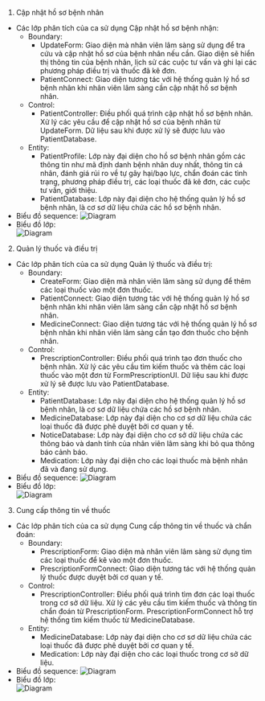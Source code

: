 1. Cập nhật hồ sơ bệnh nhân
  - Các lớp phân tích của ca sử dụng Cập nhật hồ sơ bệnh nhận:
    - Boundary:
      - UpdateForm: Giao diện mà nhân viên lâm sàng sử dụng để tra cứu và cập nhật hồ sơ của bệnh nhân nếu cần. Giao diện sẽ hiển thị thông tin của bệnh nhân, lịch sử các cuộc tư vấn và ghi lại các phương pháp điều trị và thuốc đã kê đơn.
      - PatientConnect: Giao diện tương tác với hệ thống quản lý hồ sơ bệnh nhân khi nhân viên lâm sàng cần cập nhật hồ sơ bệnh nhân.
    - Control:
      - PatientController: Điều phối quá trình cập nhật hồ sơ bệnh nhân. Xử lý các yêu cầu để cập nhật hồ sơ của bệnh nhân từ UpdateForm. Dữ liệu sau khi được xử lý sẽ được lưu vào PatientDatabase.
    - Entity:
      - PatientProfile: Lớp này đại diện cho hồ sơ bệnh nhân gồm các thông tin như mã định danh bệnh nhân duy nhất, thông tin cá nhân, đánh giá rủi ro về tự gây hại/bạo lực, chẩn đoán các tình trạng, phương pháp điều trị, các loại thuốc đã kê đơn, các cuộc tư vấn, giới thiệu.
      - PatientDatabase: Lớp này đại diện cho hệ thống quản lý hồ sơ bệnh nhân, là cơ sơ dữ liệu chứa các hồ sơ bệnh nhân.
  - Biểu đồ sequence:
    ![Diagram](https://www.planttext.com/plantuml/png/Z5CnRjim5DrvYWVjle078x3SfbuA0Ow7ZBIiHe8bAfM_37WiEWH59wCNi1i4ROCOxP1973mmo3ruWbwX46LBT18xtKZ-z_xZ-tpyApSdK-8PvKdCk4zf1kTzgBuBp29rAnpmATm1wwQv6FDi3cTuEUOKl4spnDI6VVP6K4HpE1wdA13aPUc7A0vCrVEOcmhAqhWkR_Tna5MzwwsbqK15uDCELwwVYlKuyH6VLcgzBcFk0AqEXlqspjLj3byNFt9Gnk5h-Ij7gEKtJ1zN66bv9KA8qYeRzj5gTU0EzbWYrCNw4XIgUt41YeGv5o1rbrWwfrgk8ymjDNMNO1BfOfEOpXtBv2lm1hYbbPuFSDYsN29xtJREcZu7RFQwDJRBvvZfucPtM4kTPRgunaGN6yB7l5oR-pqi7lzeUUtRehQh_w1PnZolZLEr4aS8dhURxskjjoCUjF4kqlAp08LQVZr2O3mcE6PS5EhYPbwFos50yx1kgEKN4MAgvPfZffRs2_Wc6oOYLFCPKDscDZXJonGF2oqN4SZeYmi6LEwEnc9FOA9-9Y-qEH2NyvUxL0GxCgwjCTRoD-98owlccp2W2OsDhWjFWZFJyjFUw0zVu7XydlCifoOMrRSSgLKvOBNFA3_jKeJmIqpzAiyoiltQfiSU8n1Znau2CSwJ-1y0003__mC0)
  - Biểu đồ lớp:\
    ![Diagram](https://www.planttext.com/plantuml/png/h99DJiCm48NtFeMNiEW5AXHLQeKK2KJ4tzuuap326LSpanNYP2mu4bT03WcD6q4tB3tlyxpd9t--Vsn47MlV1MDyS2BsOLyxXSl8dNqrrjf-E5TE4KWhZWq6E3jFYe1Z_xnGtgPDkVAzhQo151i4NjixPQGsJIjWYUH2IKtapYb6ciktA2ytpIF60EHXhkpGjHG5PJwyPt3Q0MbcmI2USPzsNqEDVd2HjRr2qOl3f4ZmDfBqGSSW0p4V3Kn9oh7kVHRs-EtRcAWGWF-fp9rJz-HaR7D8bjyf_hPfGKzwR2CHU3qH-9TDX--pMXLssODPDcEFo6G-mz8nPwOI9kYdb8mQOncp0QhJ1_y2003__mC0)
    
2. Quản lý thuốc và điều trị
 - Các lớp phân tích của ca sử dụng Quản lý thuốc và điều trị:
    - Boundary:
      - CreateForm: Giao diện mà nhân viên lâm sàng sử dụng để thêm các loại thuốc vào một đơn thuốc.
      - PatientConnect: Giao diện tương tác với hệ thống quản lý hồ sơ bệnh nhân khi nhân viên lâm sàng cần cập nhật hồ sơ bệnh nhân.
      - MedicineConnect: Giao diện tương tác với hệ thống quản lý hồ sơ bệnh nhân khi nhân viên lâm sàng cần tạo đơn thuốc cho bệnh nhân.
    - Control:
      - PrescriptionController: Điều phối quá trình tạo đơn thuốc cho bệnh nhân. Xử lý các yêu cầu tìm kiếm thuốc và thêm các loại thuốc vào một đơn từ FormPrescriptionUI. Dữ liệu sau khi được xử lý sẽ được lưu vào PatientDatabase.
    - Entity:
      - PatientDatabase: Lớp này đại diện cho hệ thống quản lý hồ sơ bệnh nhân, là cơ sơ dữ liệu chứa các hồ sơ bệnh nhân.
      - MedicineDatabase: Lớp này đại diện cho cơ sơ dữ liệu chứa các loại thuốc đã được phê duyệt bởi cơ quan y tế.
      - NoticeDatabase: Lớp này đại diện cho cơ sở dữ liệu chứa các thông báo và danh tính của nhân viên lâm sàng khi bỏ qua thông báo cảnh báo.
      - Medication: Lớp này đại diện cho các loại thuốc mà bệnh nhân đã và đang sử dụng.
  - Biểu đồ sequence:
    ![Diagram](https://www.planttext.com/plantuml/png/p5GzRjim6DrvYW_QUu4CHM3PJOFMHb0dGqT68Yp24kLGb06DHOSEHL5upbBN28gc2P2XapXaK91xy0IzGa59baGfTeHEzM1Bvdll-tly_iZxmqXWBkB0HzWH8GThucNV6InfTiqim17OKpG8O-PYde1bSu85UHNo83yxEqOZ9gX8m1eJbpfOqB1WZKV83fdWeG_M2IUHm-b27vP_-eGNujLh8qWkHHcnGyQ88xP0_Mo6eumCiS3dE295KE9EaqYGe25sWWKbJ3IrtX4dv6vRiGGQWiD1TJm91NNCS9FX025x2YzUmjdn0RpFhcDmLFeZ1f7T122yMCcLWywEDSAU6WZcgVHs0SBBVhCP2CegU2quAJ3Bx1iaflPMi-hU0HmfUKlRk5gqGfOyNNeFaePfHjNPvpWLiCKwvN42IvLUiIQacSifL-a6vYgz5t0HgtHJns-L-YIoAa_77Ht0KRPcyB1ISaL1FDufkM4pD1xbvxgvHHakPXv4sThnEbZTud9khwcI7_M4bFpSe204K4_BzfJyKesnCpKlkmxWOVMuPWYW6D_ED05qecRHRrLwbJJpRGMOwnm341nNKSoX6wutlDYcLiC4awHLXeE-rE5WYt-p0mI1afSK0I00x0km1af-OXwmV0ETvytMNqh-r7Ua85a8ye-MxrRLjKQ1RjNnvDtfibgsgcrJNjlpR1tgHcoObp-Nj5tEsSygV_96D7QmxiDNk8Xnax9jGjD_tNj9LNg_0A7abLFuhsBrMHy6mRJIfEK2__4kRgoo7QpT1cnSZeutdfnVnuVFAzHsFEs5xU-jVtLNFtyPCtl6LIMM-14nFJGlCVkjrCt6zk8a3-NfrNJ9Ph1KyWFCA0x1fVgsbfslh_t-PCskBvNyXK6ej4wTkMXRWB4DoWhSlVkWttp_bytHVrlebZ0N7HBcne7_5m00__y30000)
  - Biểu đồ lớp:\
    ![Diagram](https://www.planttext.com/plantuml/png/X5D1QiCm4Bph5Juc1t-W59CI9r1eWwbVi94swO8jfTBwK8fVraEVr2yKsN4isKbw4MXcThGhZNw_VrQEmN9JLqB82fnB2c12pJamxC5XyYMI97aXnu-lg4W2az6PQ0Tv1vB6M2yj0kF0BPQZVcUOv4KTY7iYbAuxV6jiFJFjkbWiFUeGh7oFq7OoozfeZP9xb-QaWF7C5DOSgCBGQSRCHetiRazQM7JIqiatjJQQhQagj3Ug_XbaHFlwSV-i7fAIBUcZntTGOxZFnnOYs3WuHi8dLPCcnxOpVJCDH_JMuaU3Mdw6OEcJauDN-jL36wrYe2I5cyC19RkmjBiF83rC4P7dYzkJFkP6ih5No6waae6RiRGL8eXCccRNNq3SU9WqpUAyt15Eed176UTTJ18vdZbLNFvJccR1Sul9oK4l5uSfC6Xw0x52hVn__mC00F__0m00)
    
3. Cung cấp thông tin về thuốc
 - Các lớp phân tích của ca sử dụng Cung cấp thông tin về thuốc và chẩn đoán:
    - Boundary:
      - PrescriptionForm: Giao diện mà nhân viên lâm sàng sử dụng tìm các loại thuốc để kê vào một đơn thuốc.
      - PrescriptionFormConnect: Giao diện tương tác với hệ thống quản lý thuốc được duyệt bởi cơ quan y tế.
    - Control:
      - PrescriptionController: Điều phối quá trình tìm đơn các loại thuốc trong cơ sở dữ liệu. Xử lý các yêu cầu tìm kiếm thuốc và thông tin chẩn đoán từ PrescriptionForm. PrescriptionFormConnect hỗ trợ hệ thống tìm kiếm thuốc từ MedicineDatabase.
    - Entity:
      - MedicineDatabase: Lớp này đại diện cho cơ sơ dữ liệu chứa các loại thuốc đã được phê duyệt bởi cơ quan y tế.
      - Medication: Lớp này đại diện cho các loại thuốc trong cơ sở dữ liệu.
  - Biểu đồ sequence:
    ![Diagram](https://www.planttext.com/plantuml/png/b9E_JiCm4CPtFyMzG5yWGuKe_mQGaEZ2QDoqjPhOnJbNoeWO69Zw10XL20bHqO4f7ZeKzJtk2VeAAA5LapI1ifxz_VnzT-ULcnz4o0tQC61Se3RG2gIIWWTNoBjTTgYjwd0JmwNn8s7a4ALM9zg4x5YXn1Wk_8uKFAsobbPeT52ukgu5lgb7jRHIli02KIh_Y2E_uP7F62juWaPp1-71ARcfX7ZnPa5Gyce15-yX32Gbyn2mRycD1IlBeD5e5WDxSBr5g3ubqo5WV_6fUe1IRK3PkSgUsD_RxvXTQysQHjPbhGgvLLKvMpV-Fy2SB2MMP-L1EwS4D5hrG2oV8IBt11ro7n18SW-MbPNPA2fm9eOH9I-gQAbINHklRIYPm8ZS7GmecIFSshIGsn1Mc_7FCUn3p8zX4pFxCnwSBsSMliRanX9mEICtKRsVUDc5oc2RfykoVTRxJ9AxJpUGt6FU-pS0003__mC0)
  - Biểu đồ lớp:\
    ![Diagram](https://www.planttext.com/plantuml/png/f5DBQiCm4Dth5BDC5hb0A24bJg3GbbAVO2ADKr5vb4fZYYazMHSzKgzGv93OYXCeT6EOD-_Dvutry_MzZ891cjeffHt620zahBPC1GfkCH9yA028X46_T3aKwtdoIksx3sOEfGJBkodSsoWtFM6XFhEA7NYerSTt9tt27x6cOLnGrC7k4p63VSHTHhmrjMKR9NH5dtqZMNeJwAqXrkqGBDFQ1IPc-YPepIO7IcjeNLMa9GwbAyyIqF9nYopv5BgfjvPtXTVYmuLajr8fA4qlFRarv6nygF_eVo8P6_SEsvwLRZAfit0-EjGKu7htbMScBOSX3hPLLNus0E2pom50yAw7BfPV9HkzSnJ-yukDx9hD5bVQPDn1ztF5OEzH-QCVINF-KjJewPnOtRnABObDKxjV0000__y30000)
